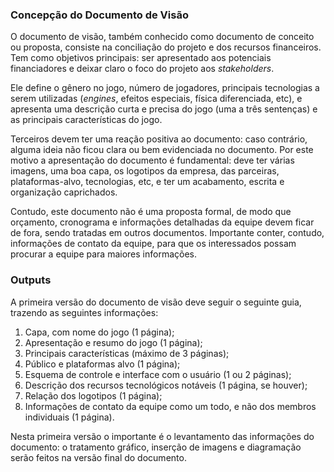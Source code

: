 ### Concepção do Documento de Visão

O documento de visão, também conhecido como documento de conceito ou proposta,
consiste na conciliação do projeto e dos recursos financeiros. Tem como
objetivos principais: ser apresentado aos
potenciais financiadores e deixar claro o foco do projeto aos _stakeholders_.

Ele define o gênero no jogo, número de jogadores, principais tecnologias a
serem utilizadas (_engines_, efeitos especiais, física diferenciada,
etc), e apresenta uma descrição curta e precisa do jogo (uma a três sentenças)
e as principais características do jogo.

Terceiros devem ter uma reação positiva ao documento: caso contrário, alguma
ideia não ficou clara ou bem evidenciada no documento. Por este motivo a
apresentação do documento é fundamental: deve ter várias imagens, uma boa capa,
os logotipos da empresa, das parceiras, plataformas-alvo, tecnologias, etc,
e ter um acabamento, escrita e organização caprichados.

Contudo, este documento não é uma proposta formal, de modo que orçamento,
cronograma e informações detalhadas da equipe devem ficar de fora, sendo
tratadas em outros documentos. Importante conter, contudo, informações de
contato da equipe, para que os interessados possam procurar a equipe para
maiores informações.

### Outputs

A primeira versão do documento de visão deve seguir o seguinte guia, trazendo
as seguintes informações:

1. Capa, com nome do jogo (1 página);
1. Apresentação e resumo do jogo (1 página);
1. Principais características (máximo de 3 páginas);
1. Público e plataformas alvo (1 página);
1. Esquema de controle e interface com o usuário (1 ou 2 páginas);
1. Descrição dos recursos tecnológicos notáveis (1 página, se houver);
1. Relação dos logotipos (1 página);
1. Informações de contato da equipe como um todo, e não dos membros
individuais (1 página).

Nesta primeira versão o importante é o levantamento das informações do
documento: o tratamento gráfico, inserção de imagens e diagramação serão feitos
na versão final do documento.
